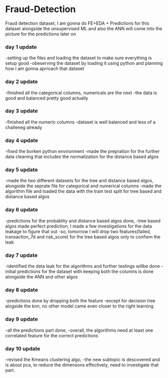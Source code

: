 # Fraud-Detection
Fraud detection dataset, I am gonna do FE+EDA + Predictions for this dataset alongside the unsupervised ML and also the ANN will come into the picture for the predictions later on

### day 1 update

-setting up the files and loading the dataset to make sure everything is setup good
-obeserving the dataset by loading it using python and planning how I am gonna aprroach that dataset

### day 2 update

-finished all the categorical columns, numericals are the next
-the data is good and balanced pretty good actually

### day 3 update

-finished all the numeric columns
-dataset is well balanced and less of a challeneg already

### day 4 update

-fixed the borken python environment
-made the prepration for the further data cleaning that includes the normalization for the distance based algos

### day 5 update

-made the two different datasets for the tree and distance based algos, alongside the seprate file for categorical and numerical columns
-made the algorithm file and loaded the data with the train test split for tree based and distance based algos

### day 6 update

-predictions for the probablity and distance based algos done, 
-tree based algos made perfect prediction, I made a few investigations for the data leakage to figure that out
-so, tomorrow I will drop two features(failed, transaction_7d and risk_score) for the tree based algos only to confiem the leak

### day 7 update

-identified the data leak for the algorithms and further testings willbe done
-initial predictions for the dataset with keeping both the columns is done alongside the ANN and other algos

### day 8 update

-predictions done by dropping both the feature
-except for decision tree alogside the knn, no other model came even closer to the right learning

### day 9 update

-all the predictions part done, 
-overall, the algorithms need at least one correlated feature for the correct predictions

### day 10 update

-revised the Kmeans clustering algo, 
-the new subtopic is descovered and is about pca, to reduce the dimensons effectively, need to investigate that part.